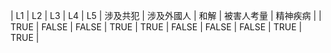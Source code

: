 | L1 | L2 | L3 | L4 | L5 | 涉及共犯 | 涉及外國人 | 和解 | 被害人考量 | 精神疾病 |
| TRUE | FALSE | FALSE | TRUE | TRUE | FALSE | FALSE | FALSE | TRUE | TRUE |